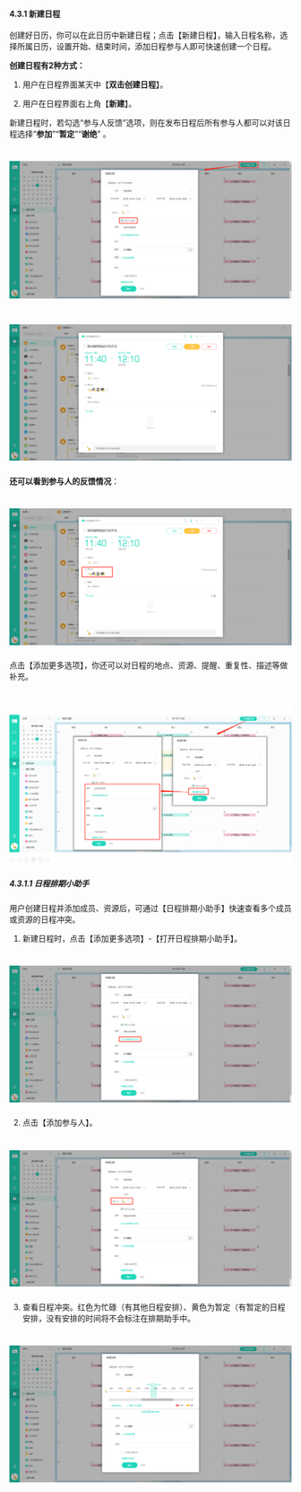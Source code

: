 #### 4.3.1 新建日程

创建好日历，你可以在此日历中新建日程；点击【新建日程】，输入日程名称，选择所属日历，设置开始、结束时间，添加日程参与人即可快速创建一个日程。

**创建日程有2种方式：**

1) 用户在日程界面某天中【**双击创建日程**】。

2) 用户在日程界面右上角【**新建**】。

新建日程时，若勾选“参与人反馈”选项，则在发布日程后所有参与人都可以对该日程选择“**参加**”“**暂定**”“**谢绝**” 。
# ![](/assets/4.3.1新建日程.png)

# ![](/assets/4.3.1新建日程2.png)

**还可以看到参与人的反馈情况**：

# ![](/assets/4.3.1新建日程-参与人反馈.png)

点击【添加更多选项】，你还可以对日程的地点、资源、提醒、重复性、描述等做补充。

# ![](/assets/4.3.1新建日程-点击更多选项4.png)

##### 4.3.1.1 日程排期小助手

用户创建日程并添加成员、资源后，可通过【日程排期小助手】快速查看多个成员或资源的日程冲突。

1) 新建日程时，点击【添加更多选项】-【打开日程排期小助手】。

# ![](/assets/4.3.1.1打开日程排期小助手.png)

2) 点击【添加参与人】。

# ![](/assets/4.3.1.1点击添加参与人.png)

3) 查看日程冲突。红色为忙碌（有其他日程安排）、黄色为暂定（有暂定的日程安排，没有安排的时间将不会标注在排期助手中。

# ![](/assets/4.3.1.1查看日程冲突.png)